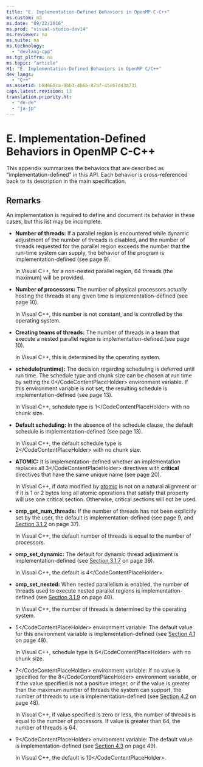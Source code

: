 ```yaml
---
title: "E. Implementation-Defined Behaviors in OpenMP C-C++"
ms.custom: na
ms.date: "09/22/2016"
ms.prod: "visual-studio-dev14"
ms.reviewer: na
ms.suite: na
ms.technology: 
  - "devlang-cpp"
ms.tgt_pltfrm: na
ms.topic: "article"
H1: "E. Implementation-Defined Behaviors in OpenMP C/C++"
dev_langs: 
  - "C++"
ms.assetid: b8d660ca-9bb3-4b6b-87af-45c67d43a731
caps.latest.revision: 13
translation.priority.ht: 
  - "de-de"
  - "ja-jp"
---
```

# E. Implementation-Defined Behaviors in OpenMP C-C++
This appendix summarizes the behaviors that are described as "implementation-defined" in this API.  Each behavior is cross-referenced back to its description in the main specification.  
  
## Remarks  
 An implementation is required to define and document its behavior in these cases, but this list may be incomplete.  
  
-   **Number of threads:** If a parallel region is encountered while dynamic adjustment of the number of threads is disabled, and the number of threads requested for the parallel region exceeds the number that the run-time system can supply, the behavior of the program is implementation-defined (see page 9).  
  
     In Visual C++, for a non-nested parallel region, 64 threads (the maximum) will be provided.  
  
-   **Number of processors:** The number of physical processors actually hosting the threads at any given time is implementation-defined (see page 10).  
  
     In Visual C++, this number is not constant, and is controlled by the operating system.  
  
-   **Creating teams of threads:** The number of threads in a team that execute a nested parallel region is implementation-defined.(see page 10).  
  
     In Visual C++, this is determined by the operating system.  
  
-   **schedule(runtime):** The decision regarding scheduling is deferred until run time. The schedule type and chunk size can be chosen at run time by setting the <CodeContentPlaceHolder>0\</CodeContentPlaceHolder> environment variable. If this environment variable is not set, the resulting schedule is implementation-defined (see page 13).  
  
     In Visual C++, schedule type is <CodeContentPlaceHolder>1\</CodeContentPlaceHolder> with no chunk size.  
  
-   **Default scheduling:** In the absence of the schedule clause, the default schedule is implementation-defined (see page 13).  
  
     In Visual C++, the default schedule type is <CodeContentPlaceHolder>2\</CodeContentPlaceHolder> with no chunk size.  
  
-   **ATOMIC:** It is implementation-defined whether an implementation replaces all <CodeContentPlaceHolder>3\</CodeContentPlaceHolder> directives with **critical** directives that have the same unique name (see page 20).  
  
     In Visual C++, if data modified by [atomic](../vs140/atomic.md) is not on a natural alignment or if it is 1 or 2 bytes long all atomic operations that satisfy that property will use one critical section. Otherwise, critical sections will not be used.  
  
-   **omp_get_num_threads:** If the number of threads has not been explicitly set by the user, the default is implementation-defined (see page 9, and [Section 3.1.2](../vs140/3.1.2-omp_get_num_threads-function.md) on page 37).  
  
     In Visual C++, the default number of threads is equal to the number of processors.  
  
-   **omp_set_dynamic:** The default for dynamic thread adjustment is implementation-defined (see [Section 3.1.7](../vs140/3.1.7-omp_set_dynamic-function.md) on page 39).  
  
     In Visual C++, the default is <CodeContentPlaceHolder>4\</CodeContentPlaceHolder>.  
  
-   **omp_set_nested:** When nested parallelism is enabled, the number of threads used to execute nested parallel regions is implementation-defined (see [Section 3.1.9](../vs140/3.1.9-omp_set_nested-function.md) on page 40).  
  
     In Visual C++, the number of threads is determined by the operating system.  
  
-   <CodeContentPlaceHolder>5\</CodeContentPlaceHolder> environment variable: The default value for this environment variable is implementation-defined (see [Section 4.1](../vs140/4.1-omp_schedule.md) on page 48).  
  
     In Visual C++, schedule type is <CodeContentPlaceHolder>6\</CodeContentPlaceHolder> with no chunk size.  
  
-   <CodeContentPlaceHolder>7\</CodeContentPlaceHolder> environment variable: If no value is specified for the <CodeContentPlaceHolder>8\</CodeContentPlaceHolder> environment variable, or if the value specified is not a positive integer, or if the value is greater than the maximum number of threads the system can support, the number of threads to use is implementation-defined (see [Section 4.2](../vs140/4.2-omp_num_threads.md) on page 48).  
  
     In Visual C++, if value specified is zero or less, the number of threads is equal to the number of processors.  If value is greater than 64, the number of threads is 64.  
  
-   <CodeContentPlaceHolder>9\</CodeContentPlaceHolder> environment variable: The default value is implementation-defined (see [Section 4.3](../vs140/4.3-omp_dynamic.md) on page 49).  
  
     In Visual C++, the default is <CodeContentPlaceHolder>10\</CodeContentPlaceHolder>.